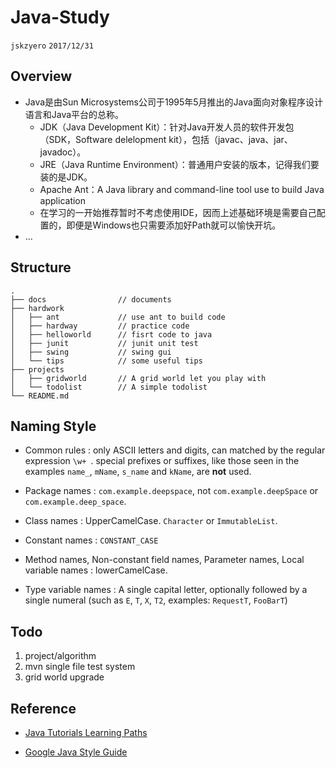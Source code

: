 # Java-Study
`jskzyero` `2017/12/31`

## Overview
+ Java是由Sun Microsystems公司于1995年5月推出的Java面向对象程序设计语言和Java平台的总称。
    + JDK（Java Development Kit）：针对Java开发人员的软件开发包（SDK，Software delelopment kit），包括（javac、java、jar、javadoc）。
    + JRE（Java Runtime Environment）：普通用户安装的版本，记得我们要装的是JDK。
    + Apache Ant：A Java library and command-line tool use to build Java application
    + 在学习的一开始推荐暂时不考虑使用IDE，因而上述基础环境是需要自己配置的，即便是Windows也只需要添加好Path就可以愉快开坑。
+ ...

## Structure
```
.
├── docs                // documents
├── hardwork
│   ├── ant             // use ant to build code
│   ├── hardway         // practice code
│   ├── helloworld      // fisrt code to java
│   ├── junit           // junit unit test
│   ├── swing           // swing gui
│   └── tips            // some useful tips
├── projects
│   ├── gridworld       // A grid world let you play with
│   └── todolist        // A simple todolist
└── README.md
```

## Naming Style

+ Common rules : only ASCII letters and digits, can matched by the regular expression `\w+ `. special prefixes or suffixes, like those seen in the examples `name_`, `mName`, `s_name` and `kName`, are **not** used.


+ Package names : `com.example.deepspace`, not `com.example.deepSpace` or `com.example.deep_space`.
+ Class names : UpperCamelCase. `Character` or `ImmutableList`.
+ Constant names :  `CONSTANT_CASE`
+ Method names, Non-constant field names, Parameter names, Local variable names : lowerCamelCase.
+ Type variable names : A single capital letter, optionally followed by a single numeral (such as `E`, `T`, `X`, `T2`, examples: `RequestT`, `FooBarT`)


## Todo

1. project/algorithm
2. mvn single file test system
3. grid world upgrade 

## Reference

+ [Java Tutorials Learning Paths](https://docs.oracle.com/javase/tutorial/tutorialLearningPaths.html)

+ [Google Java Style Guide](https://google.github.io/styleguide/javaguide.html#s5-naming)
